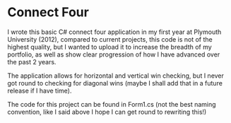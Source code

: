 # Connect Four

I wrote this basic C# connect four application in my first year at Plymouth University (2012), compared to current projects, this code is not of the highest quality, but I wanted to upload it to increase the breadth of my portfolio, as well as show clear progression of how I have advanced over the past 2 years.

The application allows for horizontal and vertical win checking, but I never got round to checking for diagonal wins (maybe I shall add that in a future release if I have time).

The code for this project can be found in Form1.cs (not the best naming convention, like I said above I hope I can get round to rewriting this!)